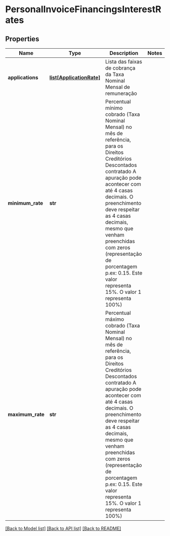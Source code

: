 # PersonalInvoiceFinancingsInterestRates

## Properties
Name | Type | Description | Notes
------------ | ------------- | ------------- | -------------
**applications** | [**list[ApplicationRate]**](ApplicationRate.md) | Lista  das faixas de cobrança da Taxa Nominal Mensal de remuneração | 
**minimum_rate** | **str** | Percentual mínimo cobrado (Taxa Nominal Mensal) no mês de referência, para os Direitos Creditórios Descontados contratado  A apuração pode acontecer com até 4 casas decimais. O preenchimento deve respeitar as 4 casas decimais, mesmo que venham preenchidas com zeros (representação de porcentagem p.ex: 0.15. Este valor representa 15%. O valor 1 representa 100%)  | 
**maximum_rate** | **str** | Percentual máximo cobrado (Taxa Nominal Mensal) no mês de referência, para os Direitos Creditórios Descontados contratado  A apuração pode acontecer com até 4 casas decimais. O preenchimento deve respeitar as 4 casas decimais, mesmo que venham preenchidas com zeros (representação de porcentagem p.ex: 0.15. Este valor representa 15%. O valor 1 representa 100%)  | 

[[Back to Model list]](../README.md#documentation-for-models) [[Back to API list]](../README.md#documentation-for-api-endpoints) [[Back to README]](../README.md)

